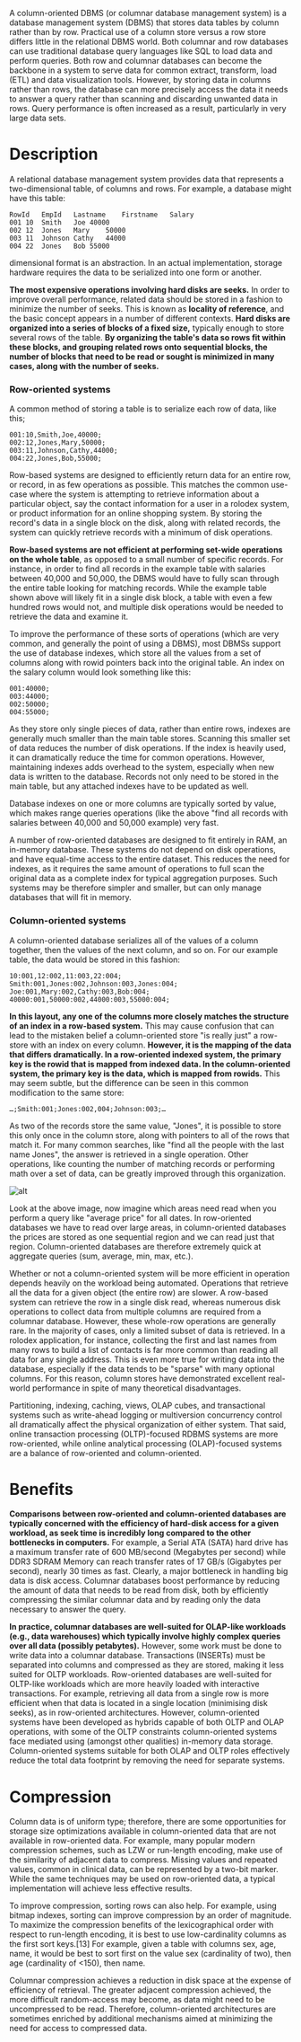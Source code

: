 A column-oriented DBMS (or columnar database management system) is a database management system (DBMS) that stores data tables by column rather than by row. Practical use of a column store versus a row store differs little in the relational DBMS world. Both columnar and row databases can use traditional database query languages like SQL to load data and perform queries. Both row and columnar databases can become the backbone in a system to serve data for common extract, transform, load (ETL) and data visualization tools. However, by storing data in columns rather than rows, the database can more precisely access the data it needs to answer a query rather than scanning and discarding unwanted data in rows. Query performance is often increased as a result, particularly in very large data sets.

# Description

A relational database management system provides data that represents a two-dimensional table, of columns and rows. For example, a database might have this table:

```
RowId	EmpId	Lastname	Firstname	Salary
001	10	Smith	Joe	40000
002	12	Jones	Mary	50000
003	11	Johnson	Cathy	44000
004	22	Jones	Bob	55000
```

dimensional format is an abstraction. In an actual implementation, storage hardware requires the data to be serialized into one form or another.

__The most expensive operations involving hard disks are seeks.__ In order to improve overall performance, related data should be stored in a fashion to minimize the number of seeks. This is known as __locality of reference__, and the basic concept appears in a number of different contexts. __Hard disks are organized into a series of blocks of a fixed size,__ typically enough to store several rows of the table. __By organizing the table's data so rows fit within these blocks, and grouping related rows onto sequential blocks, the number of blocks that need to be read or sought is minimized in many cases, along with the number of seeks.__

### Row-oriented systems

A common method of storing a table is to serialize each row of data, like this;

```
001:10,Smith,Joe,40000;
002:12,Jones,Mary,50000;
003:11,Johnson,Cathy,44000;
004:22,Jones,Bob,55000;
```

Row-based systems are designed to efficiently return data for an entire row, or record, in as few operations as possible. This matches the common use-case where the system is attempting to retrieve information about a particular object, say the contact information for a user in a rolodex system, or product information for an online shopping system. By storing the record's data in a single block on the disk, along with related records, the system can quickly retrieve records with a minimum of disk operations.

__Row-based systems are not efficient at performing set-wide operations on the whole table__, as opposed to a small number of specific records. For instance, in order to find all records in the example table with salaries between 40,000 and 50,000, the DBMS would have to fully scan through the entire table looking for matching records. While the example table shown above will likely fit in a single disk block, a table with even a few hundred rows would not, and multiple disk operations would be needed to retrieve the data and examine it.

To improve the performance of these sorts of operations (which are very common, and generally the point of using a DBMS), most DBMSs support the use of database indexes, which store all the values from a set of columns along with rowid pointers back into the original table. An index on the salary column would look something like this:
```
001:40000;
003:44000;
002:50000;
004:55000;
```

As they store only single pieces of data, rather than entire rows, indexes are generally much smaller than the main table stores. Scanning this smaller set of data reduces the number of disk operations. If the index is heavily used, it can dramatically reduce the time for common operations. However, maintaining indexes adds overhead to the system, especially when new data is written to the database. Records not only need to be stored in the main table, but any attached indexes have to be updated as well.

Database indexes on one or more columns are typically sorted by value, which makes range queries operations (like the above "find all records with salaries between 40,000 and 50,000 example) very fast.

A number of row-oriented databases are designed to fit entirely in RAM, an in-memory database. These systems do not depend on disk operations, and have equal-time access to the entire dataset. This reduces the need for indexes, as it requires the same amount of operations to full scan the original data as a complete index for typical aggregation purposes. Such systems may be therefore simpler and smaller, but can only manage databases that will fit in memory.

### Column-oriented systems
A column-oriented database serializes all of the values of a column together, then the values of the next column, and so on. For our example table, the data would be stored in this fashion:

```
10:001,12:002,11:003,22:004;
Smith:001,Jones:002,Johnson:003,Jones:004;
Joe:001,Mary:002,Cathy:003,Bob:004;
40000:001,50000:002,44000:003,55000:004;
```

__In this layout, any one of the columns more closely matches the structure of an index in a row-based system.__ This may cause confusion that can lead to the mistaken belief a column-oriented store "is really just" a row-store with an index on every column. __However, it is the mapping of the data that differs dramatically. In a row-oriented indexed system, the primary key is the rowid that is mapped from indexed data. In the column-oriented system, the primary key is the data, which is mapped from rowids.__ This may seem subtle, but the difference can be seen in this common modification to the same store:

```
…;Smith:001;Jones:002,004;Johnson:003;…
```

As two of the records store the same value, "Jones", it is possible to store this only once in the column store, along with pointers to all of the rows that match it. For many common searches, like "find all the people with the last name Jones", the answer is retrieved in a single operation. Other operations, like counting the number of matching records or performing math over a set of data, can be greatly improved through this organization.

![alt](http://www.timestored.com/time-series-data/images/column-vs-row-oriented-database.png)

Look at the above image, now imagine which areas need read when you perform a query like "average price" for all dates. In row-oriented databases we have to read over large areas, in column-oriented databases the prices are stored as one sequential region and we can read just that region. Column-oriented databases are therefore extremely quick at aggregate queries (sum, average, min, max, etc.).


Whether or not a column-oriented system will be more efficient in operation depends heavily on the workload being automated. Operations that retrieve all the data for a given object (the entire row) are slower. A row-based system can retrieve the row in a single disk read, whereas numerous disk operations to collect data from multiple columns are required from a columnar database. However, these whole-row operations are generally rare. In the majority of cases, only a limited subset of data is retrieved. In a rolodex application, for instance, collecting the first and last names from many rows to build a list of contacts is far more common than reading all data for any single address. This is even more true for writing data into the database, especially if the data tends to be "sparse" with many optional columns. For this reason, column stores have demonstrated excellent real-world performance in spite of many theoretical disadvantages.

Partitioning, indexing, caching, views, OLAP cubes, and transactional systems such as write-ahead logging or multiversion concurrency control all dramatically affect the physical organization of either system. That said, online transaction processing (OLTP)-focused RDBMS systems are more row-oriented, while online analytical processing (OLAP)-focused systems are a balance of row-oriented and column-oriented.

# Benefits
__Comparisons between row-oriented and column-oriented databases are typically concerned with the efficiency of hard-disk access for a given workload, as seek time is incredibly long compared to the other bottlenecks in computers.__ For example, a Serial ATA (SATA) hard drive has a maximum transfer rate of 600 MB/second (Megabytes per second)  while DDR3 SDRAM Memory can reach transfer rates of 17 GB/s (Gigabytes per second), nearly 30 times as fast. Clearly, a major bottleneck in handling big data is disk access. Columnar databases boost performance by reducing the amount of data that needs to be read from disk, both by efficiently compressing the similar columnar data and by reading only the data necessary to answer the query.

__In practice, columnar databases are well-suited for OLAP-like workloads (e.g., data warehouses) which typically involve highly complex queries over all data (possibly petabytes).__ However, some work must be done to write data into a columnar database. Transactions (INSERTs) must be separated into columns and compressed as they are stored, making it less suited for OLTP workloads. Row-oriented databases are well-suited for OLTP-like workloads which are more heavily loaded with interactive transactions. For example, retrieving all data from a single row is more efficient when that data is located in a single location (minimising disk seeks), as in row-oriented architectures. However, column-oriented systems have been developed as hybrids capable of both OLTP and OLAP operations, with some of the OLTP constraints column-oriented systems face mediated using (amongst other qualities) in-memory data storage. Column-oriented systems suitable for both OLAP and OLTP roles effectively reduce the total data footprint by removing the need for separate systems.

# Compression

Column data is of uniform type; therefore, there are some opportunities for storage size optimizations available in column-oriented data that are not available in row-oriented data. For example, many popular modern compression schemes, such as LZW or run-length encoding, make use of the similarity of adjacent data to compress. Missing values and repeated values, common in clinical data, can be represented by a two-bit marker. While the same techniques may be used on row-oriented data, a typical implementation will achieve less effective results.

To improve compression, sorting rows can also help. For example, using bitmap indexes, sorting can improve compression by an order of magnitude. To maximize the compression benefits of the lexicographical order with respect to run-length encoding, it is best to use low-cardinality columns as the first sort keys.[13] For example, given a table with columns sex, age, name, it would be best to sort first on the value sex (cardinality of two), then age (cardinality of <150), then name.

Columnar compression achieves a reduction in disk space at the expense of efficiency of retrieval. The greater adjacent compression achieved, the more difficult random-access may become, as data might need to be uncompressed to be read. Therefore, column-oriented architectures are sometimes enriched by additional mechanisms aimed at minimizing the need for access to compressed data.


